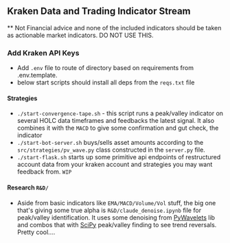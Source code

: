 ## Kraken Data and Trading Indicator Stream
** Not Financial advice and none of the included indicators should be taken as actionable market indicators. DO NOT USE THIS.

### Add Kraken API Keys
- Add `.env` file to route of directory based on requirements from .env.template.
- below start scripts should install all deps from the `reqs.txt` file

#### Strategies
- `./start-convergence-tape.sh` - this script runs a peak/valley indicator on several HOLC data timeframes and feedbacks the latest signal. It also combines it with the `MACD` to give some confirmation and gut check, the indicator
- `./start-bot-server.sh` buys/sells asset amounts according to the `src/strategies/pv_wave.py` class constructed in the `server.py` file.
- `./start-flask.sh` starts up some primitive api endpoints of restructured account data from your kraken account and strategies you may want feedback from. `WIP`

#### Research `R&D/`
 - Aside from basic indicators like `EMA/MACD/Volume/Vol` stuff, the big one that's giving some true alpha is `R&D/claude_denoise.ipynb` file for peak/valley identification. It uses some denoising from [PyWavelets](https://pywavelets.readthedocs.io/en/latest/) lib and combos that with [SciPy](https://docs.scipy.org/doc/scipy/reference/generated/scipy.signal.find_peaks.html) peak/valley finding to see trend reversals. Pretty cool....
